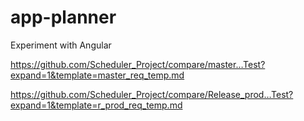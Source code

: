 # app-planner
Experiment with Angular



https://github.com/Scheduler_Project/compare/master…Test?expand=1&template=master_req_temp.md



https://github.com/Scheduler_Project/compare/Release_prod…Test?expand=1&template=r_prod_req_temp.md
